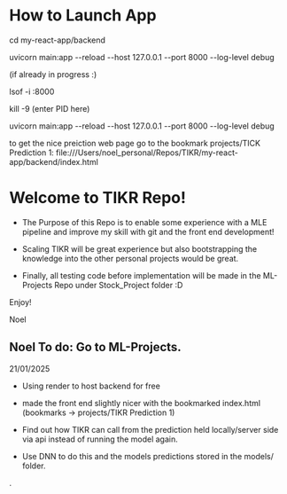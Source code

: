 # How to Launch App 

cd my-react-app/backend   

uvicorn main:app --reload --host 127.0.0.1 --port 8000 --log-level debug

(if already in progress :)

lsof -i :8000

kill -9 (enter PID here)

uvicorn main:app --reload --host 127.0.0.1 --port 8000 --log-level debug

to get the nice preiction web page go to the bookmark projects/TICK Prediction 1: file:///Users/noel_personal/Repos/TIKR/my-react-app/backend/index.html

# Welcome to TIKR Repo! 

- The Purpose of this Repo is to enable some experience with a MLE pipeline and improve my skill with git and the front end development! 
- Scaling TIKR will be great experience but also bootstrapping the knowledge into the other personal projects would be great.

- Finally, all testing code before implementation will be made in the ML-Projects Repo under Stock_Project folder :D 

Enjoy! 

Noel


## Noel To do: Go to ML-Projects.
21/01/2025 
- Using render to host backend for free 
- made the front end slightly nicer with the bookmarked index.html (bookmarks -> projects/TIKR Prediction 1)

- Find out how TIKR can call from the prediction held locally/server side via api instead of running the model again. 
- Use DNN to do this and the models predictions stored in the models/ folder.

.